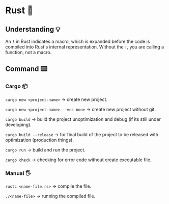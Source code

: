 # Rust 🦀

## Understanding 💡

An `!` in Rust indicates a macro, which is expanded before the code is compiled into Rust's internal representation. Without the `!`, you are calling a function, not a macro.

## Command ⌨️

### Cargo 📦

`cargo new <project-name>` -> create new project.

`cargo new <project-name> --vcs none` -> create new project without git.

`cargo build` -> build the project unoptimization and debug (if its still under developing).

`cargo build --release` -> for final build of the project to be released with optimization (production things).

`cargo run` -> build and run the project.

`cargo check` -> checking for error code without create executable file.

### Manual 🖐️

`rustc <name-file.rs>` -> compile the file.

`./<name-file>` -> running the compiled file.